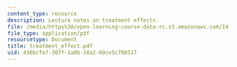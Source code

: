 ```yaml
---
content_type: resource
description: Lecture notes on treatment effects.
file: /media/https%3A/open-learning-course-data-rc.s3.amazonaws.com/14-386-new-econometric-methods-spring-2007/436bcfe7307f1a0b18a269ce5c706517_treatment_effect.pdf
file_type: application/pdf
resourcetype: Document
title: treatment_effect.pdf
uid: 436bcfe7-307f-1a0b-18a2-69ce5c706517
---
```

